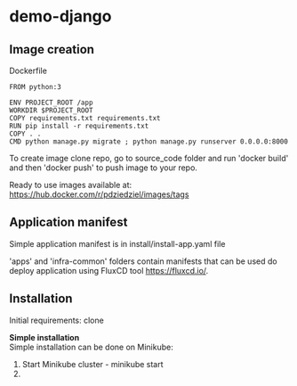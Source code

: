 # demo-django

## Image creation 
Dockerfile
```
FROM python:3

ENV PROJECT_ROOT /app
WORKDIR $PROJECT_ROOT
COPY requirements.txt requirements.txt
RUN pip install -r requirements.txt
COPY . .
CMD python manage.py migrate ; python manage.py runserver 0.0.0.0:8000
```
To create image clone repo, go to source_code folder and run 'docker build' and then 'docker push' to push image to your repo.

Ready to use images available at: https://hub.docker.com/r/pdziedziel/images/tags

## Application manifest

Simple application manifest is in install/install-app.yaml file

'apps' and 'infra-common' folders contain manifests that can be used do deploy application using FluxCD tool https://fluxcd.io/.

## Installation 

Initial requirements: clone 

**Simple installation**  
Simple installation can be done on Minikube:  
  1. Start Minikube cluster - minikube start
  2. 

